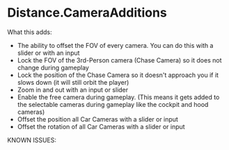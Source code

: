# Distance.CameraAdditions
What this adds:

- The ability to offset the FOV of every camera. You can do this with a slider or with an input
- Lock the FOV of the 3rd-Person camera (Chase Camera) so it does not change during gameplay
- Lock the position of the Chase Camera so it doesn't approach you if it slows down (it will still orbit the player)
- Zoom in and out with an input or slider
- Enable the free camera during gameplay. (This means it gets added to the selectable cameras during gameplay like the cockpit and hood cameras)
- Offset the position all Car Cameras with a slider or input
- Offset the rotation of all Car Cameras with a slider or input

KNOWN ISSUES:
